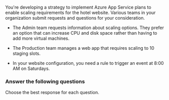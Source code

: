 

You're developing a strategy to implement Azure App Service plans to enable scaling requirements for the hotel website. Various teams in your organization submit requests and questions for your consideration.

- The Admin team requests information about scaling options. They prefer an option that can increase CPU and disk space rather than having to add more virtual machines.

- The Production team manages a web app that requires scaling to 10 staging slots. 

- In your website configuration, you need a rule to trigger an event at 8:00 AM on Saturdays.

### Answer the following questions

Choose the best response for each question.